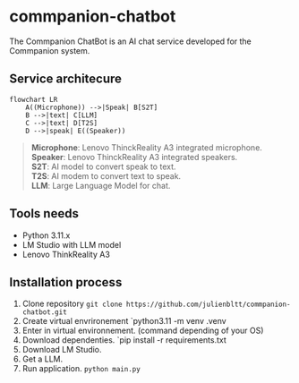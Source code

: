 # commpanion-chatbot
The Commpanion ChatBot is an AI chat service developed for the Commpanion system.
## Service architecure
```mermaid
flowchart LR
    A((Microphone)) -->|Speak| B[S2T]
    B -->|text| C[LLM]
    C -->|text| D[T2S]
    D -->|speak| E((Speaker))
```
> **Microphone**: Lenovo ThinckReality A3 integrated microphone.<br>
> **Speaker**: Lenovo ThinckReality A3 integrated speakers.<br>
> **S2T**: AI model to convert speak to text.<br>
> **T2S**: AI modem to convert text to speak.<br>
> **LLM**: Large Language Model for chat.<br>
## Tools needs
- Python 3.11.x
- LM Studio with LLM model
- Lenovo ThinkReality A3
## Installation process
1. Clone repository `git clone https://github.com/julienbltt/commpanion-chatbot.git`
2. Create virtual envrironement `python3.11 -m venv .venv
3. Enter in virtual environnement. (command depending of your OS)
4. Download dependenties. `pip install -r requirements.txt
5. Download LM Studio.
6. Get a LLM.
7. Run application. `python main.py`
